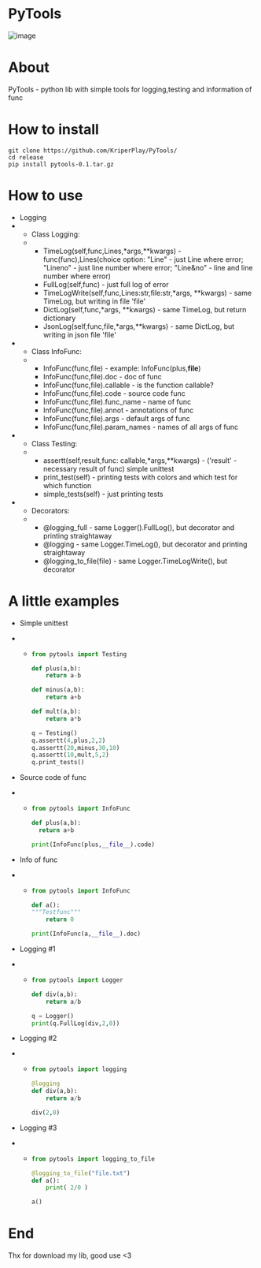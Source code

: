 # PyTools
![image](https://github.com/user-attachments/assets/f98d4591-809c-4d30-ba4a-8c3c49d89297)

# About

PyTools - python lib with simple tools for logging,testing and information of func

# How to install
```
git clone https://github.com/KriperPlay/PyTools/
cd release
pip install pytools-0.1.tar.gz
```
# How to use

* Logging
* * Class Logging:
  * * TimeLog(self,func,Lines,*args,**kwargs) - func(func),Lines(choice option: "Line" - just Line where error; "Lineno" - just line number where error; "Line&no" - line and line number where error)
    * FullLog(self,func) - just full log of error
    * TimeLogWrite(self,func,Lines:str,file:str,*args, **kwargs) - same TimeLog, but writing in file 'file'
    * DictLog(self,func,*args, **kwargs) - same TimeLog, but return dictionary
    * JsonLog(self,func,file,*args,**kwargs) - same DictLog, but writing in json file 'file'
* * Class InfoFunc:
  * * InfoFunc(func,file) - example: InfoFunc(plus,__file__)
    * InfoFunc(func,file).doc - doc of func
    * InfoFunc(func,file).callable - is the function callable?
    * InfoFunc(func,file).code - source code func
    * InfoFunc(func,file).func_name - name of func
    * InfoFunc(func,file).annot - annotations of func
    * InfoFunc(func,file).args - default args of func
    * InfoFunc(func,file).param_names - names of all args of func
* * Class Testing:
  * * assertt(self,result,func: callable,*args,**kwargs) - ('result' - necessary result of func) simple unittest
    * print_test(self) - printing tests with colors and which test for which function
    * simple_tests(self) - just printing tests
* * Decorators:
  * * @logging_full - same Logger().FullLog(), but decorator and printing straightaway
    * @logging - same Logger.TimeLog(), but decorator and printing straightaway
    * @logging_to_file(file) - same Logger.TimeLogWrite(), but decorator

# A little examples

* Simple unittest
* * ```python
    from pytools import Testing
    
    def plus(a,b):
        return a-b
    
    def minus(a,b):
        return a+b
    
    def mult(a,b):
        return a*b
    
    q = Testing()
    q.assertt(4,plus,2,2)
    q.assertt(20,minus,30,10)
    q.assertt(10,mult,5,2)
    q.print_tests()
    ```
* Source code of func
* * ```python
    from pytools import InfoFunc

    def plus(a,b):
      return a+b

    print(InfoFunc(plus,__file__).code)
    ```
* Info of func
* * ```python
    from pytools import InfoFunc

    def a():
    """Testfunc"""
        return 0

    print(InfoFunc(a,__file__).doc)
    ```

* Logging #1
* * ```python
    from pytools import Logger
    
    def div(a,b):
        return a/b
    
    q = Logger()
    print(q.FullLog(div,2,0))
    ```
* Logging #2
* * ```python
    from pytools import logging

    @logging
    def div(a,b):
        return a/b
    
    div(2,0)
    ```
* Logging #3
* * ```python
    from pytools import logging_to_file

    @logging_to_file("file.txt")
    def a():
        print( 2/0 )

    a()
    ```

# End
Thx for download my lib, good use <3
